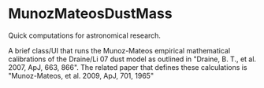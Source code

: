 MunozMateosDustMass
===================

Quick computations for astronomical research. 

A brief class/UI that runs the Munoz-Mateos empirical mathematical calibrations of the Draine/Li 07
dust model as outlined in "Draine, B. T., et al. 2007, ApJ, 663, 866". The related paper that 
defines these calculations is "Munoz-Mateos, et al. 2009, ApJ, 701, 1965"

